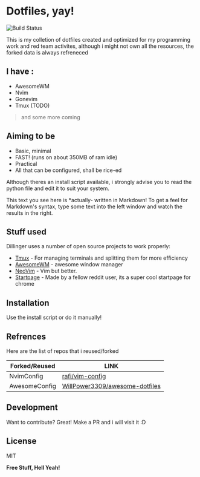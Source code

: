 # Dotfiles, yay!

![Build Status](https://img.shields.io/badge/Linux-dotfiles-yellowgreener)

This is my colletion of dotfiles created and optimized for my programming work and red team activites, although i might not own all the resources, the forked data is always refreneced
## I have :
- AwesomeWM
- Nvim
- Gonevim
- Tmux (TODO)

> and some more coming

## Aiming to be

- Basic, minimal
- FAST! (runs on about 350MB of ram idle)
- Practical
- All that can be configured, shall be rice-ed

Although theres an install script available, i strongly advise you to read the python file and edit it to suit your system.

This text you see here is *actually- written in Markdown! To get a feel
for Markdown's syntax, type some text into the left window and
watch the results in the right.

## Stuff used

Dillinger uses a number of open source projects to work properly:

- [Tmux](https://github.com/tmux/tmux) - For managing terminals and splitting them for more efficiency
- [AwesomeWM](https://github.com/awesomeWM/awesome) - awesome window manager
- [NeoVim](https://github.com/neovim/neovim) - Vim but better.
- [Startpage](https://www.reddit.com/r/startpages/comments/i348vf/start_cube/) - Made by a fellow reddit user, its a super cool startpage for chrome 


## Installation
Use the install script or do it manually!

## Refrences
Here are the list of repos that i reused/forked

| Forked/Reused | LINK |
| ------ | ------ |
| NvimConfig | [rafi/vim-config](https://github.com/rafi/vim-config) |
| AwesomeConfig | [WillPower3309/awesome-dotfiles](https://github.com/WillPower3309/awesome-dotfiles) |

## Development

Want to contribute? Great!
Make a PR and i will visit it :D



## License

MIT

**Free Stuff, Hell Yeah!**

